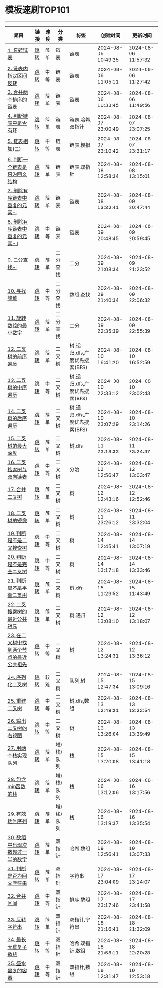# 模板速刷TOP101

---

| 题目 | 链接 | 难度 | 分类 | 标签 | 创建时间 | 更新时间 |
|----|----|----|----|----|----|----|
|  [1. 反转链表](/模板速刷TOP101/001_反转链表.md)  |  [跳转](https://www.nowcoder.com/practice/75e878df47f24fdc9dc3e400ec6058ca)  |  简单  |  链表  |  链表  |  2024-08-06 10:49:25  |  2024-08-06 11:57:32  |
|  [2. 链表内指定区间反转](/模板速刷TOP101/002_链表内指定区间反转.md)  |  [跳转](https://www.nowcoder.com/practice/b58434e200a648c589ca2063f1faf58c)  |  中等  |  链表  |  链表  |  2024-08-06 11:05:11  |  2024-08-06 11:27:42  |
|  [3. 合并两个排序的链表](/模板速刷TOP101/004_合并两个排序的链表.md)  |  [跳转](https://www.nowcoder.com/practice/d8b6b4358f774294a89de2a6ac4d9337)  |  简单  |  链表  |  链表  |  2024-08-06 10:33:45  |  2024-08-06 11:49:56  |
|  [4. 判断链表中是否有环](/模板速刷TOP101/006_判断链表中是否有环.md)  |  [跳转](https://www.nowcoder.com/practice/650474f313294468a4ded3ce0f7898b9)  |  简单  |  链表  |  链表,哈希,双指针  |  2024-08-07 23:00:49  |  2024-08-07 23:07:25  |
|  [5. 链表相加(二)](/模板速刷TOP101/011_链表相加(二).md)  |  [跳转](https://www.nowcoder.com/practice/c56f6c70fb3f4849bc56e33ff2a50b6b)  |  中等  |  链表  |  链表,模拟  |  2024-08-07 23:10:42  |  2024-08-07 23:31:17  |
|  [6. 判断一个链表是否为回文结构](/模板速刷TOP101/013_判断一个链表是否为回文结构.md)  |  [跳转](https://www.nowcoder.com/practice/3fed228444e740c8be66232ce8b87c2f)  |  简单  |  链表  |  链表,双指针  |  2024-08-08 12:58:34  |  2024-08-08 13:15:01  |
|  [7. 删除有序链表中重复的元素-I](/模板速刷TOP101/015_删除有序链表中重复的元素-I.md)  |  [跳转](https://www.nowcoder.com/practice/c087914fae584da886a0091e877f2c79)  |  简单  |  链表  |  链表  |  2024-08-08 13:32:41  |  2024-08-09 20:47:44  |
|  [8. 删除有序链表中重复的元素-II](/模板速刷TOP101/016_删除有序链表中重复的元素-II.md)  |  [跳转](https://www.nowcoder.com/practice/71cef9f8b5564579bf7ed93fbe0b2024)  |  中等  |  链表  |  链表  |  2024-08-09 20:48:45  |  2024-08-09 20:59:45  |
|  [9. 二分查找-I](/模板速刷TOP101/017_二分查找-I.md)  |  [跳转](https://www.nowcoder.com/practice/d3df40bd23594118b57554129cadf47b)  |  简单  |  二分查找  |  二分  |  2024-08-09 21:08:34  |  2024-08-09 21:23:52  |
|  [10. 寻找峰值](/模板速刷TOP101/019_寻找峰值.md)  |  [跳转](https://www.nowcoder.com/practice/fcf87540c4f347bcb4cf720b5b350c76)  |  中等  |  二分查找  |  数组,查找  |  2024-08-09 21:40:34  |  2024-08-09 22:06:32  |
|  [11. 旋转数组的最小数字](/模板速刷TOP101/021_旋转数组的最小数字.md)  |  [跳转](https://www.nowcoder.com/practice/9f3231a991af4f55b95579b44b7a01ba)  |  简单  |  二分查找  |  二分  |  2024-08-09 22:35:39  |  2024-08-09 22:55:39  |
|  [12. 二叉树的前序遍历](/模板速刷TOP101/023_二叉树的前序遍历.md)  |  [跳转](https://www.nowcoder.com/practice/5e2135f4d2b14eb8a5b06fab4c938635)  |  简单  |  二叉树  |  树,递归,dfs,广度优先搜索(BFS)  |  2024-08-10 16:41:20  |  2024-08-10 16:52:59  |
|  [13. 二叉树的中序遍历](/模板速刷TOP101/024_二叉树的中序遍历.md)  |  [跳转](https://www.nowcoder.com/practice/0bf071c135e64ee2a027783b80bf781d)  |  中等  |  二叉树  |  树,递归,dfs,广度优先搜索(BFS)  |  2024-08-10 22:33:12  |  2024-08-10 23:02:43  |
|  [14. 二叉树的后序遍历](/模板速刷TOP101/025_二叉树的后序遍历.md)  |  [跳转](https://www.nowcoder.com/practice/1291064f4d5d4bdeaefbf0dd47d78541)  |  简单  |  二叉树  |  树,递归,dfs,广度优先搜索(BFS)  |  2024-08-10 23:07:29  |  2024-08-10 23:14:26  |
|  [15. 二叉树的最大深度](/模板速刷TOP101/028_二叉树的最大深度.md)  |  [跳转](https://www.nowcoder.com/practice/8a2b2bf6c19b4f23a9bdb9b233eefa73)  |  简单  |  二叉树  |  树,dfs  |  2024-08-11 23:18:33  |  2024-08-11 23:24:37  |
|  [16. 二叉搜索树与双向链表](/模板速刷TOP101/030_二叉搜索树与双向链表.md)  |  [跳转](https://www.nowcoder.com/practice/947f6eb80d944a84850b0538bf0ec3a5)  |  中等  |  二叉树  |  分治  |  2024-08-12 12:56:47  |  2024-08-12 13:03:47  |
|  [17. 合并二叉树](/模板速刷TOP101/032_合并二叉树.md)  |  [跳转](https://www.nowcoder.com/practice/7298353c24cc42e3bd5f0e0bd3d1d759)  |  简单  |  二叉树  |  树  |  2024-08-12 12:43:16  |  2024-08-12 12:52:46  |
|  [18. 二叉树的镜像](/模板速刷TOP101/033_二叉树的镜像.md)  |  [跳转](https://www.nowcoder.com/practice/a9d0ecbacef9410ca97463e4a5c83be7)  |  简单  |  二叉树  |  树  |  2024-08-11 23:26:12  |  2024-08-11 23:32:04  |
|  [19. 判断是不是二叉搜索树](/模板速刷TOP101/034_判断是不是二叉搜索树.md)  |  [跳转](https://www.nowcoder.com/practice/a69242b39baf45dea217815c7dedb52b)  |  中等  |  二叉树  |  树  |  2024-08-14 12:45:41  |  2024-08-14 13:07:19  |
|  [20. 判断是不是完全二叉树](/模板速刷TOP101/035_判断是不是完全二叉树.md)  |  [跳转](https://www.nowcoder.com/practice/8daa4dff9e36409abba2adbe413d6fae)  |  中等  |  二叉树  |  树  |  2024-08-14 13:17:18  |  2024-08-14 13:33:46  |
|  [21. 判断是不是平衡二叉树](/模板速刷TOP101/036_判断是不是平衡二叉树.md)  |  [跳转](https://www.nowcoder.com/practice/8b3b95850edb4115918ecebdf1b4d222)  |  简单  |  二叉树  |  树,dfs  |  2024-08-15 11:29:52  |  2024-08-15 11:43:49  |
|  [22. 二叉搜索树的最近公共祖先](/模板速刷TOP101/037_二叉搜索树的最近公共祖先.md)  |  [跳转](https://www.nowcoder.com/practice/d9820119321945f588ed6a26f0a6991f)  |  简单  |  二叉树  |  树,递归  |  2024-08-12 13:08:10  |  2024-08-12 13:18:07  |
|  [23. 在二叉树中找到两个节点的最近公共祖先](/模板速刷TOP101/038_在二叉树中找到两个节点的最近公共祖先.md)  |  [跳转](https://www.nowcoder.com/practice/e0cc33a83afe4530bcec46eba3325116)  |  中等  |  二叉树  |  树  |  2024-08-12 13:24:31  |  2024-08-12 13:36:12  |
|  [24. 序列化二叉树](/模板速刷TOP101/039_序列化二叉树.md)  |  [跳转](https://www.nowcoder.com/practice/cf7e25aa97c04cc1a68c8f040e71fb84)  |  较难  |  二叉树  |  队列,树  |  2024-08-15 12:47:34  |  2024-08-15 13:09:16  |
|  [25. 重建二叉树](/模板速刷TOP101/040_重建二叉树.md)  |  [跳转](https://www.nowcoder.com/practice/8a19cbe657394eeaac2f6ea9b0f6fcf6)  |  中等  |  二叉树  |  树,dfs,数组  |  2024-08-13 12:48:21  |  2024-08-13 13:22:54  |
|  [26. 输出二叉树的右视图](/模板速刷TOP101/041_输出二叉树的右视图.md)  |  [跳转](https://www.nowcoder.com/practice/c9480213597e45f4807880c763ddd5f0)  |  中等  |  二叉树  |  树  |  2024-08-13 13:26:04  |  2024-08-13 13:39:49  |
|  [27. 用两个栈实现队列](/模板速刷TOP101/042_用两个栈实现队列.md)  |  [跳转](https://www.nowcoder.com/practice/54275ddae22f475981afa2244dd448c6)  |  简单  |  堆/栈/队列  |  栈  |  2024-08-15 13:20:08  |  2024-08-15 13:41:18  |
|  [28. 包含min函数的栈](/模板速刷TOP101/043_包含min函数的栈.md)  |  [跳转](https://www.nowcoder.com/practice/4c776177d2c04c2494f2555c9fcc1e49)  |  简单  |  堆/栈/队列  |  栈  |  2024-08-16 13:12:06  |  2024-08-16 13:17:56  |
|  [29. 有效括号序列](/模板速刷TOP101/044_有效括号序列.md)  |  [跳转](https://www.nowcoder.com/practice/37548e94a270412c8b9fb85643c8ccc2)  |  简单  |  堆/栈/队列  |  栈  |  2024-08-16 13:19:37  |  2024-08-16 13:35:54  |
|  [30. 数组中出现次数超过一半的数字](/模板速刷TOP101/051_数组中出现次数超过一半的数字.md)  |  [跳转](https://www.nowcoder.com/practice/e8a1b01a2df14cb2b228b30ee6a92163)  |  简单  |  双指针  |  哈希,数组  |  2024-08-19 12:56:41  |  2024-08-19 13:07:33  |
|  [31. 判断是否为回文字符串](/模板速刷TOP101/088_判断是否为回文字符串.md)  |  [跳转](https://www.nowcoder.com/practice/e297fdd8e9f543059b0b5f05f3a7f3b2)  |  简单  |  双指针  |  字符串  |  2024-08-17 23:04:09  |  2024-08-17 23:14:07  |
|  [32. 合并区间](/模板速刷TOP101/089_合并区间.md)  |  [跳转](https://www.nowcoder.com/practice/69f4e5b7ad284a478777cb2a17fb5e6a)  |  中等  |  双指针  |  排序,数组  |  2024-08-17 23:17:46  |  2024-08-17 23:41:58  |
|  [33. 反转字符串](/模板速刷TOP101/091_反转字符串.md)  |  [跳转](https://www.nowcoder.com/practice/c3a6afee325e472386a1c4eb1ef987f3)  |  简单  |  双指针  |  双指针,字符串  |  2024-08-18 21:16:41  |  2024-08-18 21:32:09  |
|  [34. 最长无重复子数组](/模板速刷TOP101/092_最长无重复子数组.md)  |  [跳转](https://www.nowcoder.com/practice/b56799ebfd684fb394bd315e89324fb4)  |  中等  |  双指针  |  哈希,双指针,数组  |  2024-08-18 21:58:11  |  2024-08-18 22:20:28  |
|  [35. 盛水最多的容器](/模板速刷TOP101/093_盛水最多的容器.md)  |  [跳转](https://www.nowcoder.com/practice/3d8d6a8e516e4633a2244d2934e5aa47)  |  中等  |  双指针  |  双指针,数组  |  2024-08-19 12:31:47  |  2024-08-19 12:53:18  |
